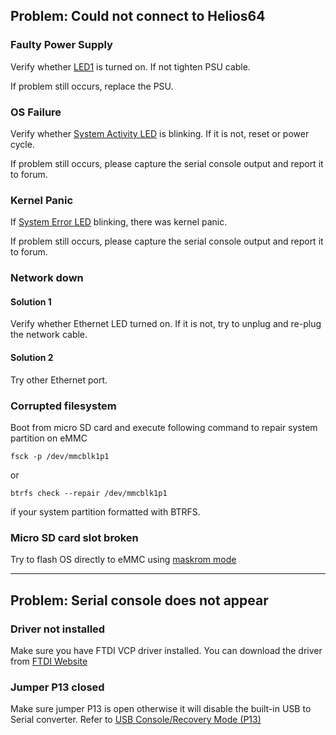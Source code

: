 
## Problem: Could not connect to Helios64

### Faulty Power Supply

Verify whether [LED1](/helios64/led/) is turned on. If not tighten PSU cable.

If problem still occurs, replace the PSU.

### OS Failure

Verify whether [System Activity LED](/helios64/front-panel/#helios64-enclosure) is blinking. If it is not, reset or power cycle.

If problem still occurs, please capture the serial console output and report it to forum.

### Kernel Panic

If [System Error LED](/helios64/front-panel/#helios64-enclosure) blinking, there was kernel panic.

If problem still occurs, please capture the serial console output and report it to forum.

### Network down

#### Solution 1

Verify whether Ethernet LED turned on. If it is not, try to unplug and re-plug the network cable.

#### Solution 2

Try other Ethernet port.

### Corrupted filesystem

Boot from micro SD card and execute following command to repair system partition on eMMC

```
fsck -p /dev/mmcblk1p1
```

or

```
btrfs check --repair /dev/mmcblk1p1
```

if your system partition formatted with BTRFS.

### Micro SD card slot broken

Try to flash OS directly to eMMC using [maskrom mode](/helios64/maskrom/)

---

## Problem: Serial console does not appear

### Driver not installed

Make sure you have FTDI VCP driver installed. You can download the driver from [FTDI Website](https://www.ftdichip.com/Drivers/VCP.htm)

### Jumper P13 closed

Make sure jumper P13 is open otherwise it will disable the built-in USB to Serial converter. Refer to [USB Console/Recovery Mode (P13)](/helios64/jumper/#usb-consolerecovery-mode-p13)

